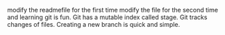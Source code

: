 modify the readmefile for the first time
modify the file for the second time and learning git is fun.
Git has a mutable index called stage.
Git tracks changes of files.
Creating a new branch is quick and simple.
